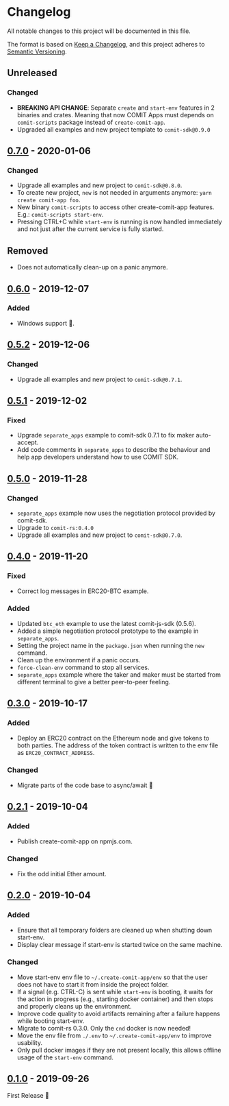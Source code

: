 # Changelog
All notable changes to this project will be documented in this file.

The format is based on [Keep a Changelog](https://keepachangelog.com/en/1.0.0/),
and this project adheres to [Semantic Versioning](https://semver.org/spec/v2.0.0.html).

## Unreleased

### Changed
- **BREAKING API CHANGE**: Separate `create` and `start-env` features in 2 binaries and crates.
Meaning that now COMIT Apps must depends on `comit-scripts` package instead of `create-comit-app`.
- Upgraded all examples and new project template to `comit-sdk@0.9.0`

## [0.7.0] - 2020-01-06

### Changed
- Upgrade all examples and new project to `comit-sdk@0.8.0`.
- To create new project, `new` is not needed in arguments anymore: `yarn create comit-app foo`.
- New binary `comit-scripts` to access other create-comit-app features. E.g.: `comit-scripts start-env`.
- Pressing CTRL+C while `start-env` is running is now handled immediately and not just after the current service is fully started.

## Removed
- Does not automatically clean-up on a panic anymore.

## [0.6.0] - 2019-12-07

### Added
- Windows support :tada:.

## [0.5.2] - 2019-12-06

### Changed
- Upgrade all examples and new project to `comit-sdk@0.7.1`.

## [0.5.1] - 2019-12-02

### Fixed
- Upgrade `separate_apps` example to comit-sdk 0.7.1 to fix maker auto-accept.
- Add code comments in `separate_apps` to describe the behaviour and help app developers understand how to use COMIT SDK.

## [0.5.0] - 2019-11-28

### Changed
- `separate_apps` example now uses the negotiation protocol provided by comit-sdk.
- Upgrade to `comit-rs:0.4.0`
- Upgrade all examples and new project to `comit-sdk@0.7.0`.

## [0.4.0] - 2019-11-20

### Fixed
- Correct log messages in ERC20-BTC example.

### Added
- Updated `btc_eth` example to use the latest comit-js-sdk (0.5.6).
- Added a simple negotiation protocol prototype to the example in `separate_apps`.
- Setting the project name in the `package.json` when running the `new` command.
- Clean up the environment if a panic occurs.
- `force-clean-env` command to stop all services.
- `separate_apps` example where the taker and maker must be started from different terminal to give a better peer-to-peer feeling.

## [0.3.0] - 2019-10-17

### Added
- Deploy an ERC20 contract on the Ethereum node and give tokens to both parties. The address of the token contract is written to the env file as `ERC20_CONTRACT_ADDRESS`.

### Changed
- Migrate parts of the code base to async/await :tada:

## [0.2.1] - 2019-10-04

### Added
- Publish create-comit-app on npmjs.com.

### Changed
- Fix the odd initial Ether amount.

## [0.2.0] - 2019-10-04

### Added
- Ensure that all temporary folders are cleaned up when shutting down start-env.
- Display clear message if start-env is started twice on the same machine.

### Changed
- Move start-env env file to `~/.create-comit-app/env` so that the user does not have to start it from inside the project folder.
- If a signal (e.g. CTRL-C) is sent while `start-env` is booting, it waits for the action in progress (e.g., starting docker container) and then stops and properly cleans up the environment.
- Improve code quality to avoid artifacts remaining after a failure happens while booting start-env.
- Migrate to comit-rs 0.3.0. Only the `cnd` docker is now needed!
- Move the env file from `./.env` to `~/.create-comit-app/env` to improve usability.
- Only pull docker images if they are not present locally, this allows offline usage of the `start-env` command.

## [0.1.0] - 2019-09-26

First Release 🎉

[Unreleased]: https://github.com/comit-network/create-comit-app/compare/0.7.0...HEAD
[0.7.0]: https://github.com/comit-network/create-comit-app/compare/0.6.0...0.7.0
[0.6.0]: https://github.com/comit-network/create-comit-app/compare/0.5.2...0.6.0
[0.5.2]: https://github.com/comit-network/create-comit-app/compare/0.5.1...0.5.2
[0.5.1]: https://github.com/comit-network/create-comit-app/compare/0.5.0...0.5.1
[0.5.0]: https://github.com/comit-network/create-comit-app/compare/0.4.0...0.5.0
[0.4.0]: https://github.com/comit-network/create-comit-app/compare/0.3.0...0.4.0
[0.3.0]: https://github.com/comit-network/create-comit-app/compare/0.2.1...0.3.0
[0.2.1]: https://github.com/comit-network/create-comit-app/compare/0.2.0...0.2.1
[0.2.0]: https://github.com/comit-network/create-comit-app/compare/0.1.0...0.2.0
[0.1.0]: https://github.com/comit-network/create-comit-app/releases/tag/0.1.0

